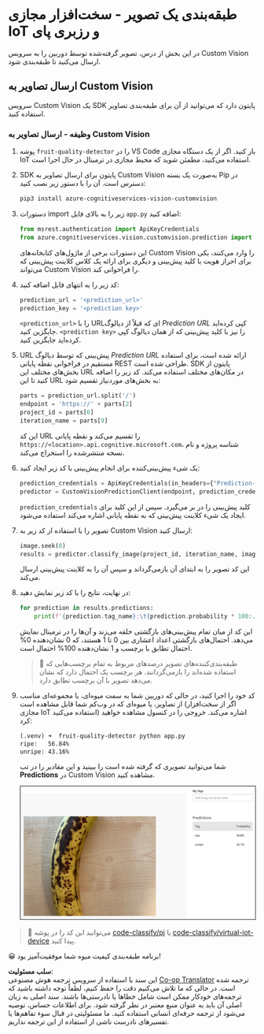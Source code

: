 <!--
CO_OP_TRANSLATOR_METADATA:
{
  "original_hash": "e5896207b304ce1abaf065b8acc0cc79",
  "translation_date": "2025-08-25T20:59:35+00:00",
  "source_file": "4-manufacturing/lessons/2-check-fruit-from-device/single-board-computer-classify-image.md",
  "language_code": "fa"
}
-->
# طبقه‌بندی یک تصویر - سخت‌افزار مجازی IoT و رزبری پای

در این بخش از درس، تصویر گرفته‌شده توسط دوربین را به سرویس Custom Vision ارسال می‌کنید تا طبقه‌بندی شود.

## ارسال تصاویر به Custom Vision

سرویس Custom Vision یک SDK پایتون دارد که می‌توانید از آن برای طبقه‌بندی تصاویر استفاده کنید.

### وظیفه - ارسال تصاویر به Custom Vision

1. پوشه `fruit-quality-detector` را در VS Code باز کنید. اگر از یک دستگاه مجازی IoT استفاده می‌کنید، مطمئن شوید که محیط مجازی در ترمینال در حال اجرا است.

1. SDK پایتون برای ارسال تصاویر به Custom Vision به‌صورت یک بسته Pip در دسترس است. آن را با دستور زیر نصب کنید:

    ```sh
    pip3 install azure-cognitiveservices-vision-customvision
    ```

1. دستورات import زیر را به بالای فایل `app.py` اضافه کنید:

    ```python
    from msrest.authentication import ApiKeyCredentials
    from azure.cognitiveservices.vision.customvision.prediction import CustomVisionPredictionClient
    ```

    این دستورات برخی از ماژول‌های کتابخانه‌های Custom Vision را وارد می‌کنند، یکی برای احراز هویت با کلید پیش‌بینی و دیگری برای ارائه یک کلاس کلاینت پیش‌بینی که می‌تواند Custom Vision را فراخوانی کند.

1. کد زیر را به انتهای فایل اضافه کنید:

    ```python
    prediction_url = '<prediction_url>'
    prediction_key = '<prediction key>'
    ```

    `<prediction_url>` را با URL‌ای که قبلاً از دیالوگ *Prediction URL* کپی کرده‌اید جایگزین کنید. `<prediction key>` را نیز با کلید پیش‌بینی که از همان دیالوگ کپی کرده‌اید جایگزین کنید.

1. URL پیش‌بینی که توسط دیالوگ *Prediction URL* ارائه شده است، برای استفاده مستقیم در فراخوانی نقطه پایانی REST طراحی شده است. SDK پایتون از بخش‌های مختلف این URL در مکان‌های مختلف استفاده می‌کند. کد زیر را اضافه کنید تا این URL به بخش‌های موردنیاز تقسیم شود:

    ```python
    parts = prediction_url.split('/')
    endpoint = 'https://' + parts[2]
    project_id = parts[6]
    iteration_name = parts[9]
    ```

    این کد URL را تقسیم می‌کند و نقطه پایانی `https://<location>.api.cognitive.microsoft.com`، شناسه پروژه و نام نسخه منتشرشده را استخراج می‌کند.

1. یک شیء پیش‌بینی‌کننده برای انجام پیش‌بینی با کد زیر ایجاد کنید:

    ```python
    prediction_credentials = ApiKeyCredentials(in_headers={"Prediction-key": prediction_key})
    predictor = CustomVisionPredictionClient(endpoint, prediction_credentials)
    ```

    `prediction_credentials` کلید پیش‌بینی را در بر می‌گیرد. سپس از این کلید برای ایجاد یک شیء کلاینت پیش‌بینی که به نقطه پایانی اشاره می‌کند استفاده می‌شود.

1. تصویر را با استفاده از کد زیر به Custom Vision ارسال کنید:

    ```python
    image.seek(0)
    results = predictor.classify_image(project_id, iteration_name, image)
    ```

    این کد تصویر را به ابتدای آن بازمی‌گرداند و سپس آن را به کلاینت پیش‌بینی ارسال می‌کند.

1. در نهایت، نتایج را با کد زیر نمایش دهید:

    ```python
    for prediction in results.predictions:
        print(f'{prediction.tag_name}:\t{prediction.probability * 100:.2f}%')
    ```

    این کد از میان تمام پیش‌بینی‌های بازگشتی حلقه می‌زند و آن‌ها را در ترمینال نمایش می‌دهد. احتمال‌های بازگشتی اعداد اعشاری بین 0 تا 1 هستند، که 0 نشان‌دهنده 0% احتمال تطابق با برچسب و 1 نشان‌دهنده 100% احتمال است.

    > 💁 طبقه‌بندی‌کننده‌های تصویر درصدهای مربوط به تمام برچسب‌هایی که استفاده شده‌اند را بازمی‌گردانند. هر برچسب یک احتمال دارد که نشان می‌دهد تصویر با آن برچسب تطابق دارد.

1. کد خود را اجرا کنید، در حالی که دوربین شما به سمت میوه‌ای، یا مجموعه‌ای مناسب از تصاویر، یا میوه‌ای که در وب‌کم شما قابل مشاهده است (اگر از سخت‌افزار مجازی IoT استفاده می‌کنید) اشاره می‌کند. خروجی را در کنسول مشاهده خواهید کرد:

    ```output
    (.venv) ➜  fruit-quality-detector python app.py
    ripe:   56.84%
    unripe: 43.16%
    ```

    شما می‌توانید تصویری که گرفته شده است را ببینید و این مقادیر را در تب **Predictions** در Custom Vision مشاهده کنید.

    ![یک موز در Custom Vision که با احتمال 56.8% رسیده و با احتمال 43.1% نارس پیش‌بینی شده است](../../../../../translated_images/custom-vision-banana-prediction.30cdff4e1d72db5d9a0be0193790a47c2b387da034e12dc1314dd57ca2131b59.fa.png)

> 💁 می‌توانید این کد را در پوشه [code-classify/pi](../../../../../4-manufacturing/lessons/2-check-fruit-from-device/code-classify/pi) یا [code-classify/virtual-iot-device](../../../../../4-manufacturing/lessons/2-check-fruit-from-device/code-classify/virtual-iot-device) پیدا کنید.

😀 برنامه طبقه‌بندی کیفیت میوه شما موفقیت‌آمیز بود!

**سلب مسئولیت**:  
این سند با استفاده از سرویس ترجمه هوش مصنوعی [Co-op Translator](https://github.com/Azure/co-op-translator) ترجمه شده است. در حالی که ما تلاش می‌کنیم دقت را حفظ کنیم، لطفاً توجه داشته باشید که ترجمه‌های خودکار ممکن است شامل خطاها یا نادرستی‌ها باشند. سند اصلی به زبان اصلی آن باید به عنوان منبع معتبر در نظر گرفته شود. برای اطلاعات حساس، توصیه می‌شود از ترجمه حرفه‌ای انسانی استفاده کنید. ما مسئولیتی در قبال سوء تفاهم‌ها یا تفسیرهای نادرست ناشی از استفاده از این ترجمه نداریم.